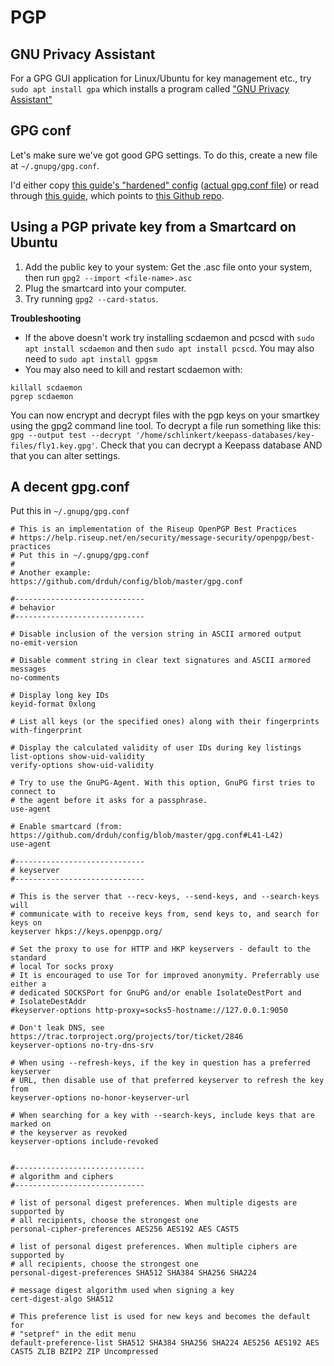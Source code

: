 # PGP

## GNU Privacy Assistant 

For a GPG GUI application for Linux/Ubuntu for key management etc., try `sudo apt install gpa` which installs a program called ["GNU Privacy Assistant"](https://help.ubuntu.com/community/GnuPrivacyGuardHowto#Graphical_Interfaces)

## GPG conf

Let's make sure we've got good GPG settings. To do this, create a new file at `~/.gnupg/gpg.conf`. 

I'd either copy [this guide's "hardened" config](https://github.com/drduh/YubiKey-Guide#harden-configuration) ([actual gpg.conf file](https://github.com/drduh/config/blob/master/gpg.conf)) or read through [this guide](https://riseup.net/en/security/message-security/openpgp/best-practices#putting-it-all-together), which points to [this Github repo](https://github.com/ioerror/duraconf/tree/master/configs/gnupg).

## Using a PGP private key from a Smartcard on Ubuntu

1. Add the public key to your system: Get the .asc file onto your system, then run `gpg2 --import <file-name>.asc`
2. Plug the smartcard into your computer.
3. Try running `gpg2 --card-status`. 

**Troubleshooting**
- If the above doesn't work try installing scdaemon and pcscd with `sudo apt install scdaemon` and then `sudo apt install pcscd`. You may also need to `sudo apt install gpgsm`
- You may also need to kill and restart scdaemon with:
```
killall scdaemon
pgrep scdaemon
```

You can now encrypt and decrypt files with the pgp keys on your smartkey using the gpg2 command line tool. To decrypt a file run something like this: `gpg --output test --decrypt '/home/schlinkert/keepass-databases/key-files/fly1.key.gpg'`. Check that you can decrypt a Keepass database AND that you can alter settings.


## A decent gpg.conf

Put this in `~/.gnupg/gpg.conf`

```text
# This is an implementation of the Riseup OpenPGP Best Practices
# https://help.riseup.net/en/security/message-security/openpgp/best-practices
# Put this in ~/.gnupg/gpg.conf
#
# Another example: https://github.com/drduh/config/blob/master/gpg.conf

#-----------------------------
# behavior
#-----------------------------

# Disable inclusion of the version string in ASCII armored output
no-emit-version

# Disable comment string in clear text signatures and ASCII armored messages
no-comments

# Display long key IDs
keyid-format 0xlong

# List all keys (or the specified ones) along with their fingerprints
with-fingerprint

# Display the calculated validity of user IDs during key listings
list-options show-uid-validity
verify-options show-uid-validity

# Try to use the GnuPG-Agent. With this option, GnuPG first tries to connect to
# the agent before it asks for a passphrase.
use-agent

# Enable smartcard (from: https://github.com/drduh/config/blob/master/gpg.conf#L41-L42)
use-agent

#-----------------------------
# keyserver
#-----------------------------

# This is the server that --recv-keys, --send-keys, and --search-keys will
# communicate with to receive keys from, send keys to, and search for keys on
keyserver hkps://keys.openpgp.org/

# Set the proxy to use for HTTP and HKP keyservers - default to the standard
# local Tor socks proxy
# It is encouraged to use Tor for improved anonymity. Preferrably use either a
# dedicated SOCKSPort for GnuPG and/or enable IsolateDestPort and
# IsolateDestAddr
#keyserver-options http-proxy=socks5-hostname://127.0.0.1:9050

# Don't leak DNS, see https://trac.torproject.org/projects/tor/ticket/2846
keyserver-options no-try-dns-srv

# When using --refresh-keys, if the key in question has a preferred keyserver
# URL, then disable use of that preferred keyserver to refresh the key from
keyserver-options no-honor-keyserver-url

# When searching for a key with --search-keys, include keys that are marked on
# the keyserver as revoked
keyserver-options include-revoked


#-----------------------------
# algorithm and ciphers
#-----------------------------

# list of personal digest preferences. When multiple digests are supported by
# all recipients, choose the strongest one
personal-cipher-preferences AES256 AES192 AES CAST5

# list of personal digest preferences. When multiple ciphers are supported by
# all recipients, choose the strongest one
personal-digest-preferences SHA512 SHA384 SHA256 SHA224

# message digest algorithm used when signing a key
cert-digest-algo SHA512

# This preference list is used for new keys and becomes the default for
# "setpref" in the edit menu
default-preference-list SHA512 SHA384 SHA256 SHA224 AES256 AES192 AES CAST5 ZLIB BZIP2 ZIP Uncompressed
```
